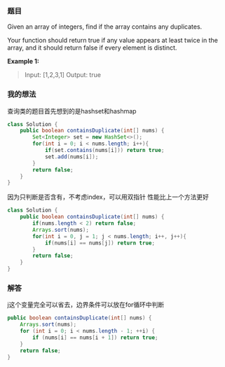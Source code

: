 ﻿### 题目
Given an array of integers, find if the array contains any duplicates.

Your function should return true if any value appears at least twice in the array, and it should return false if every element is distinct.

**Example 1:**
>Input: [1,2,3,1]
Output: true

### 我的想法
查询类的题目首先想到的是hashset和hashmap
```java
class Solution {
    public boolean containsDuplicate(int[] nums) {
        Set<Integer> set = new HashSet<>();
        for(int i = 0; i < nums.length; i++){
            if(set.contains(nums[i])) return true;
            set.add(nums[i]);
        }
        return false;
    }
}
```
因为只判断是否含有，不考虑index，可以用双指针
性能比上一个方法更好
```java
class Solution {
    public boolean containsDuplicate(int[] nums) {
        if(nums.length < 2) return false; 
        Arrays.sort(nums);
        for(int i = 0, j = 1; j < nums.length; i++, j++){
            if(nums[i] == nums[j]) return true;
        }
        return false;
    }
}
```
### 解答
j这个变量完全可以省去，边界条件可以放在for循环中判断
```java
public boolean containsDuplicate(int[] nums) {
    Arrays.sort(nums);
    for (int i = 0; i < nums.length - 1; ++i) {
        if (nums[i] == nums[i + 1]) return true;
    }
    return false;
}
```
